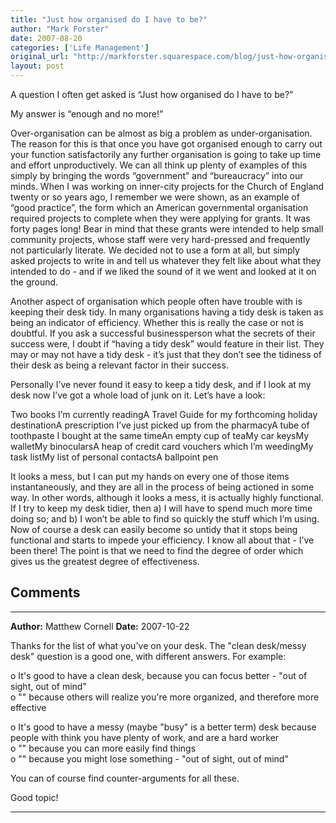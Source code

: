 ```yaml
---
title: "Just how organised do I have to be?"
author: "Mark Forster"
date: 2007-08-20
categories: ['Life Management']
original_url: "http://markforster.squarespace.com/blog/just-how-organised-do-i-have-to-be.html"
layout: post
---
```


A question I often get asked is “Just how organised do I have to be?”

My answer is “enough and no more!”

Over-organisation can be almost as big a problem as under-organisation. The reason for this is that once you have got organised enough to carry out your function satisfactorily any further organisation is going to take up time and effort unproductively. We can all think up plenty of examples of this simply by bringing the words “government” and “bureaucracy” into our minds. When I was working on inner-city projects for the Church of England twenty or so years ago, I remember we were shown, as an example of “good practice”, the form which an American governmental organisation required projects to complete when they were applying for grants. It was forty pages long! Bear in mind that these grants were intended to help small community projects, whose staff were very hard-pressed and frequently not particularly literate. We decided not to use a form at all, but simply asked projects to write in and tell us whatever they felt like about what they intended to do - and if we liked the sound of it we went and looked at it on the ground.

Another aspect of organisation which people often have trouble with is keeping their desk tidy. In many organisations having a tidy desk is taken as being an indicator of efficiency. Whether this is really the case or not is doubtful. If you ask a successful businessperson what the secrets of their success were, I doubt if “having a tidy desk” would feature in their list. They may or may not have a tidy desk - it’s just that they don’t see the tidiness of their desk as being a relevant factor in their success.

Personally I’ve never found it easy to keep a tidy desk, and if I look at my desk now I’ve got a whole load of junk on it. Let’s have a look:

Two books I’m currently readingA Travel Guide for my forthcoming holiday destinationA prescription I’ve just picked up from the pharmacyA tube of toothpaste I bought at the same timeAn empty cup of teaMy car keysMy walletMy binocularsA heap of credit card vouchers which I’m weedingMy task listMy list of personal contactsA ballpoint pen

It looks a mess, but I can put my hands on every one of those items instantaneously, and they are all in the process of being actioned in some way. In other words, although it looks a mess, it is actually highly functional. If I try to keep my desk tidier, then a) I will have to spend much more time doing so; and b) I won’t be able to find so quickly the stuff which I’m using. Now of course a desk can easily become so untidy that it stops being functional and starts to impede your efficiency. I know all about that - I’ve been there! The point is that we need to find the degree of order which gives us the greatest degree of effectiveness.


## Comments

---

**Author:** Matthew Cornell
**Date:** 2007-10-22

Thanks for the list of what you've on your desk. The "clean desk/messy desk" question is a good one, with different answers. For example:  
  
o It's good to have a clean desk, because you can focus better - "out of sight, out of mind"  
o "" because others will realize you're more organized, and therefore more effective  
  
o It's good to have a messy (maybe "busy" is a better term) desk because people with think you have plenty of work, and are a hard worker  
o "" because you can more easily find things  
o "" because you might lose something - "out of sight, out of mind"  
  
You can of course find counter-arguments for all these.  
  
 Good topic!

---
